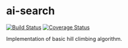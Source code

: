 ai-search
=========

[![Build Status](https://semaphoreapp.com/api/v1/projects/93b72210-7e69-467d-868a-4cd4133edc0f/343010/shields_badge.svg)](https://semaphoreapp.com/levi-stephen/ai-search) [![Coverage Status](https://coveralls.io/repos/lstephen/ai-search/badge.svg?branch=master)](https://coveralls.io/r/lstephen/ai-search?branch=master)

Implementation of basic hill climbing algorithm.
